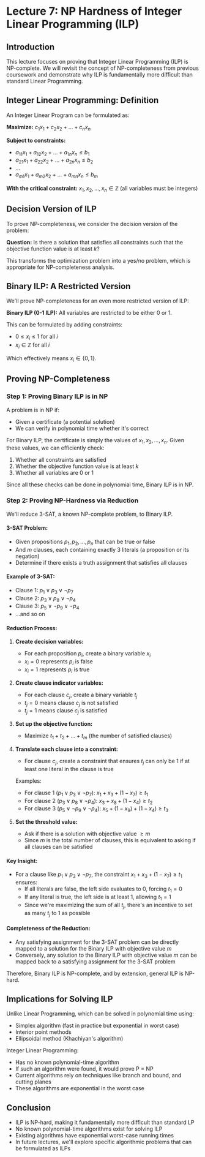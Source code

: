 # Lecture 7: NP Hardness of Integer Linear Programming (ILP)

## Introduction

This lecture focuses on proving that Integer Linear Programming (ILP) is NP-complete. We will revisit the concept of NP-completeness from previous coursework and demonstrate why ILP is fundamentally more difficult than standard Linear Programming.

## Integer Linear Programming: Definition

An Integer Linear Program can be formulated as:

**Maximize:** $c_1x_1 + c_2x_2 + ... + c_nx_n$

**Subject to constraints:**
- $a_{11}x_1 + a_{12}x_2 + ... + a_{1n}x_n \leq b_1$
- $a_{21}x_1 + a_{22}x_2 + ... + a_{2n}x_n \leq b_2$
- ...
- $a_{m1}x_1 + a_{m2}x_2 + ... + a_{mn}x_n \leq b_m$

**With the critical constraint:** $x_1, x_2, ..., x_n \in \mathbb{Z}$ (all variables must be integers)

## Decision Version of ILP

To prove NP-completeness, we consider the decision version of the problem:

**Question:** Is there a solution that satisfies all constraints such that the objective function value is at least $k$?

This transforms the optimization problem into a yes/no problem, which is appropriate for NP-completeness analysis.

## Binary ILP: A Restricted Version

We'll prove NP-completeness for an even more restricted version of ILP:

**Binary ILP (0-1 ILP):** All variables are restricted to be either 0 or 1.

This can be formulated by adding constraints:
- $0 \leq x_i \leq 1$ for all $i$
- $x_i \in \mathbb{Z}$ for all $i$

Which effectively means $x_i \in \{0,1\}$.

## Proving NP-Completeness

### Step 1: Proving Binary ILP is in NP

A problem is in NP if:
- Given a certificate (a potential solution)
- We can verify in polynomial time whether it's correct

For Binary ILP, the certificate is simply the values of $x_1, x_2, ..., x_n$.
Given these values, we can efficiently check:
1. Whether all constraints are satisfied
2. Whether the objective function value is at least $k$
3. Whether all variables are 0 or 1

Since all these checks can be done in polynomial time, Binary ILP is in NP.

### Step 2: Proving NP-Hardness via Reduction

We'll reduce 3-SAT, a known NP-complete problem, to Binary ILP.

#### 3-SAT Problem:
- Given propositions $p_1, p_2, ..., p_n$ that can be true or false
- And $m$ clauses, each containing exactly 3 literals (a proposition or its negation)
- Determine if there exists a truth assignment that satisfies all clauses

#### Example of 3-SAT:
- Clause 1: $p_1 \lor p_3 \lor \neg p_7$
- Clause 2: $p_3 \lor p_8 \lor \neg p_4$
- Clause 3: $p_5 \lor \neg p_9 \lor \neg p_4$
- ...and so on

#### Reduction Process:

1. **Create decision variables:**
   - For each proposition $p_i$, create a binary variable $x_i$
   - $x_i = 0$ represents $p_i$ is false
   - $x_i = 1$ represents $p_i$ is true

2. **Create clause indicator variables:**
   - For each clause $c_j$, create a binary variable $t_j$
   - $t_j = 0$ means clause $c_j$ is not satisfied
   - $t_j = 1$ means clause $c_j$ is satisfied

3. **Set up the objective function:**
   - Maximize $t_1 + t_2 + ... + t_m$ (the number of satisfied clauses)

4. **Translate each clause into a constraint:**
   - For clause $c_j$, create a constraint that ensures $t_j$ can only be 1 if at least one literal in the clause is true
   
   Examples:
   - For clause 1 ($p_1 \lor p_3 \lor \neg p_7$): $x_1 + x_3 + (1-x_7) \geq t_1$
   - For clause 2 ($p_3 \lor p_8 \lor \neg p_4$): $x_3 + x_8 + (1-x_4) \geq t_2$
   - For clause 3 ($p_5 \lor \neg p_9 \lor \neg p_4$): $x_5 + (1-x_9) + (1-x_4) \geq t_3$

5. **Set the threshold value:**
   - Ask if there is a solution with objective value $\geq m$
   - Since $m$ is the total number of clauses, this is equivalent to asking if all clauses can be satisfied

#### Key Insight:
- For a clause like $p_1 \lor p_3 \lor \neg p_7$, the constraint $x_1 + x_3 + (1-x_7) \geq t_1$ ensures:
  - If all literals are false, the left side evaluates to 0, forcing $t_1 = 0$
  - If any literal is true, the left side is at least 1, allowing $t_1 = 1$
  - Since we're maximizing the sum of all $t_j$, there's an incentive to set as many $t_j$ to 1 as possible

#### Completeness of the Reduction:
- Any satisfying assignment for the 3-SAT problem can be directly mapped to a solution for the Binary ILP with objective value $m$
- Conversely, any solution to the Binary ILP with objective value $m$ can be mapped back to a satisfying assignment for the 3-SAT problem

Therefore, Binary ILP is NP-complete, and by extension, general ILP is NP-hard.

## Implications for Solving ILP

Unlike Linear Programming, which can be solved in polynomial time using:
- Simplex algorithm (fast in practice but exponential in worst case)
- Interior point methods
- Ellipsoidal method (Khachiyan's algorithm)

Integer Linear Programming:
- Has no known polynomial-time algorithm
- If such an algorithm were found, it would prove P = NP
- Current algorithms rely on techniques like branch and bound, and cutting planes
- These algorithms are exponential in the worst case

## Conclusion

- ILP is NP-hard, making it fundamentally more difficult than standard LP
- No known polynomial-time algorithms exist for solving ILP
- Existing algorithms have exponential worst-case running times
- In future lectures, we'll explore specific algorithmic problems that can be formulated as ILPs